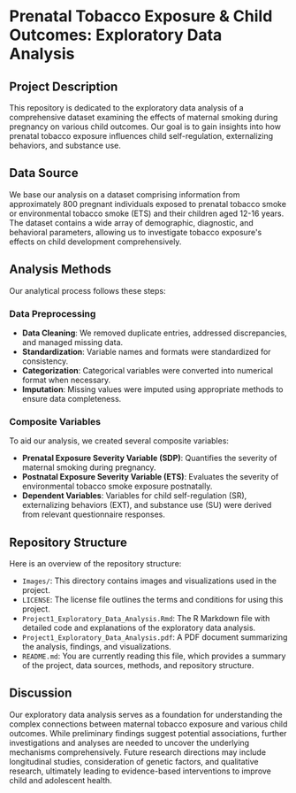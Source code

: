 # Prenatal Tobacco Exposure & Child Outcomes: Exploratory Data Analysis

## Project Description
This repository is dedicated to the exploratory data analysis of a comprehensive dataset examining the effects of maternal smoking during pregnancy on various child outcomes. Our goal is to gain insights into how prenatal tobacco exposure influences child self-regulation, externalizing behaviors, and substance use.

## Data Source
We base our analysis on a dataset comprising information from approximately 800 pregnant individuals exposed to prenatal tobacco smoke or environmental tobacco smoke (ETS) and their children aged 12-16 years. The dataset contains a wide array of demographic, diagnostic, and behavioral parameters, allowing us to investigate tobacco exposure's effects on child development comprehensively.

## Analysis Methods
Our analytical process follows these steps:

### Data Preprocessing
- **Data Cleaning**: We removed duplicate entries, addressed discrepancies, and managed missing data.
- **Standardization**: Variable names and formats were standardized for consistency.
- **Categorization**: Categorical variables were converted into numerical format when necessary.
- **Imputation**: Missing values were imputed using appropriate methods to ensure data completeness.

### Composite Variables
To aid our analysis, we created several composite variables:
- **Prenatal Exposure Severity Variable (SDP)**: Quantifies the severity of maternal smoking during pregnancy.
- **Postnatal Exposure Severity Variable (ETS)**: Evaluates the severity of environmental tobacco smoke exposure postnatally.
- **Dependent Variables**: Variables for child self-regulation (SR), externalizing behaviors (EXT), and substance use (SU) were derived from relevant questionnaire responses.

## Repository Structure
Here is an overview of the repository structure:

- `Images/`: This directory contains images and visualizations used in the project.
- `LICENSE`: The license file outlines the terms and conditions for using this project.
- `Project1_Exploratory_Data_Analysis.Rmd`: The R Markdown file with detailed code and explanations of the exploratory data analysis.
- `Project1_Exploratory_Data_Analysis.pdf`: A PDF document summarizing the analysis, findings, and visualizations.
- `README.md`: You are currently reading this file, which provides a summary of the project, data sources, methods, and repository structure.

## Discussion
Our exploratory data analysis serves as a foundation for understanding the complex connections between maternal tobacco exposure and various child outcomes. While preliminary findings suggest potential associations, further investigations and analyses are needed to uncover the underlying mechanisms comprehensively. Future research directions may include longitudinal studies, consideration of genetic factors, and qualitative research, ultimately leading to evidence-based interventions to improve child and adolescent health.

